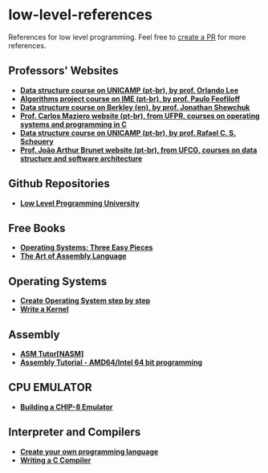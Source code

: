 # low-level-references

References for low level programming. Feel free to [create a PR](https://github.com/wainejr/low-level-references/pulls) for more references.

## Professors' Websites
- [**Data structure course on UNICAMP (pt-br), by prof. Orlando Lee**](https://www.ic.unicamp.br/~lee/mc202/index.html)
- [**Algorithms project course on IME (pt-br), by prof. Paulo Feofiloff**](https://www.ime.usp.br/~pf/algoritmos/)
- [**Data structure course on Berkley (en), by prof. Jonathan Shewchuk**](https://people.eecs.berkeley.edu/~jrs/61b/)
- [**Prof. Carlos Maziero website (pt-br), from UFPR, courses on operating systems and programming in C**](https://wiki.inf.ufpr.br/maziero/doku.php?id=start)
- [**Data structure course on UNICAMP (pt-br), by prof. Rafael C. S. Schouery**](https://www.ic.unicamp.br/~rafael/cursos/2s2018/mc202/index.html)
- [**Prof. João Arthur Brunet website (pt-br), from UFCG, courses on data structure and software architecture**](https://joaoarthurbm.github.io/)

## Github Repositories
- [**Low Level Programming University**](https://github.com/gurugio/lowlevelprogramming-university)

## Free Books
- [**Operating Systems: Three Easy Pieces**](https://pages.cs.wisc.edu/~remzi/OSTEP/)
- [**The Art of Assembly Language**](https://www.plantation-productions.com/Webster/www.artofasm.com/Linux/HTML/AoATOC.html)

## Operating Systems

- [**Create Operating System step by step**](https://wiki.osdev.org/Expanded_Main_Page)
- [**Write a Kernel**](https://arjunsreedharan.org/post/82710718100/kernels-101-lets-write-a-kernel)

## Assembly

- [**ASM Tutor[NASM]**](https://asmtutor.com/)
- [**Assembly Tutorial - AMD64/Intel 64 bit programming**](https://github.com/mschwartz/assembly-tutorial)

## CPU EMULATOR

* [**Building a CHIP-8 Emulator**](https://austinmorlan.com/posts/chip8_emulator/)

## Interpreter and Compilers

* [**Create your own programming language**](https://craftinginterpreters.com/)
* [**Writing a C Compiler**](https://norasandler.com/2017/11/29/Write-a-Compiler.html)
